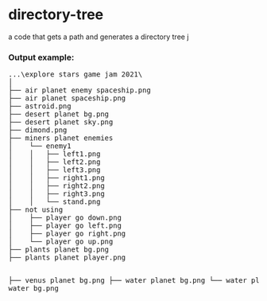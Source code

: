 # directory-tree
a code that gets a path and generates a directory tree
j

<h3>Output example:</h3>
<pre>
...\explore stars game jam 2021\
│
├── air planet enemy spaceship.png
├── air planet spaceship.png
├── astroid.png
├── desert planet bg.png
├── desert planet sky.png
├── dimond.png
├── miners planet enemies
│    └── enemy1
│    │   ├── left1.png
│    │   ├── left2.png
│    │   ├── left3.png
│    │   ├── right1.png
│    │   ├── right2.png
│    │   ├── right3.png
│    │   └── stand.png
├── not using
│    ├── player go down.png
│    ├── player go left.png
│    ├── player go right.png
│    └── player go up.png
├── plants planet bg.png
├── plants planet player.png

├── venus planet bg.png
├── water planet bg.png
└── water planet water bg.png
</pre>
